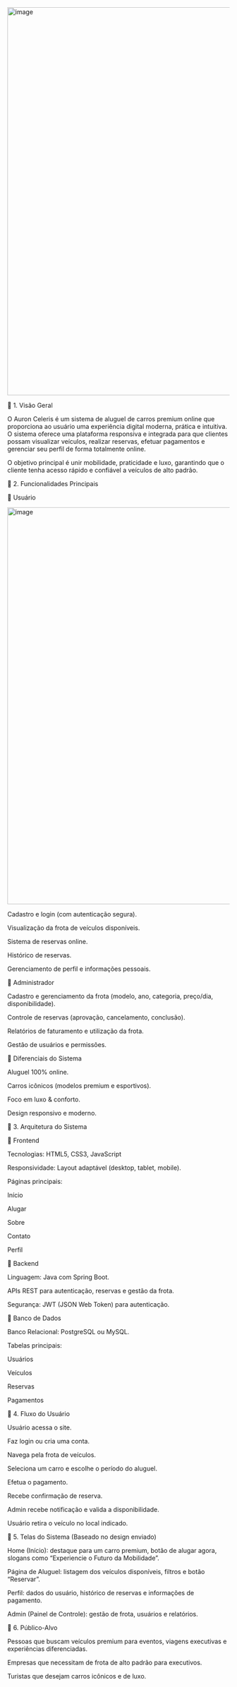 <img width="1847" height="880" alt="image" src="https://github.com/user-attachments/assets/56dc4823-56c9-4b15-9871-74fae9dfad0a" />

📌 1. Visão Geral

O Auron Celeris é um sistema de aluguel de carros premium online que proporciona ao usuário uma experiência digital moderna, prática e intuitiva. O sistema oferece uma plataforma responsiva e integrada para que clientes possam visualizar veículos, realizar reservas, 
efetuar pagamentos e gerenciar seu perfil de forma totalmente online.

O objetivo principal é unir mobilidade, praticidade e luxo, garantindo que o cliente tenha acesso rápido e confiável a veículos de alto padrão.

📌 2. Funcionalidades Principais

🔹 Usuário

<img width="1912" height="900" alt="image" src="https://github.com/user-attachments/assets/799f68c6-65cd-4ca4-aeaf-07dd9d9efdf6" />

Cadastro e login (com autenticação segura).

Visualização da frota de veículos disponíveis.

Sistema de reservas online.

Histórico de reservas.

Gerenciamento de perfil e informações pessoais.

🔹 Administrador

Cadastro e gerenciamento da frota (modelo, ano, categoria, preço/dia, disponibilidade).

Controle de reservas (aprovação, cancelamento, conclusão).

Relatórios de faturamento e utilização da frota.

Gestão de usuários e permissões.

🔹 Diferenciais do Sistema

Aluguel 100% online.

Carros icônicos (modelos premium e esportivos).

Foco em luxo & conforto.

Design responsivo e moderno.

📌 3. Arquitetura do Sistema

🔹 Frontend

Tecnologias: HTML5, CSS3, JavaScript

Responsividade: Layout adaptável (desktop, tablet, mobile).

Páginas principais:

Início

Alugar

Sobre

Contato

Perfil

🔹 Backend

Linguagem: Java com Spring Boot.

APIs REST para autenticação, reservas e gestão da frota.

Segurança: JWT (JSON Web Token) para autenticação.

🔹 Banco de Dados

Banco Relacional: PostgreSQL ou MySQL.

Tabelas principais:

Usuários

Veículos

Reservas

Pagamentos

📌 4. Fluxo do Usuário

Usuário acessa o site.

Faz login ou cria uma conta.

Navega pela frota de veículos.

Seleciona um carro e escolhe o período do aluguel.

Efetua o pagamento.

Recebe confirmação de reserva.

Admin recebe notificação e valida a disponibilidade.

Usuário retira o veículo no local indicado.

📌 5. Telas do Sistema (Baseado no design enviado)

Home (Início): destaque para um carro premium, botão de alugar agora, slogans como “Experiencie o Futuro da Mobilidade”.

Página de Aluguel: listagem dos veículos disponíveis, filtros e botão “Reservar”.

Perfil: dados do usuário, histórico de reservas e informações de pagamento.

Admin (Painel de Controle): gestão de frota, usuários e relatórios.

📌 6. Público-Alvo

Pessoas que buscam veículos premium para eventos, viagens executivas e experiências diferenciadas.

Empresas que necessitam de frota de alto padrão para executivos.

Turistas que desejam carros icônicos e de luxo.
